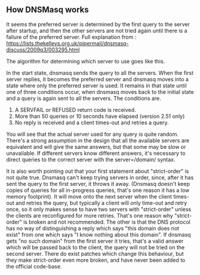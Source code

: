 ## How DNSMasq works

It seems the preferred server is determined by the first query to the server after startup, and then the other servers are not tried again until there is a failure of the preferred server. Full explanation from : https://lists.thekelleys.org.uk/pipermail/dnsmasq-discuss/2009q3/003295.html

The algorithm for determining which server to use goes like this.

In the start state, dnsmasq sends the query to all the servers. When the
first server replies, it becomes the preferred server and dnsmasq moves
into a state where only the preferred server is used. It remains in that
state until one of three conditions occur, when dnsmasq moves back to
the initial state and a query is again sent to all the servers. The
conditions are.

1) A SERVFAIL or REFUSED return code is received.
2) More than 50 queries or 10 seconds have elapsed (version 2.51 only)
3) No reply is received and a client times-out and retries a query.


You will see that the actual server used for any query is quite random.
There's a strong assumption in the design that all the available servers
are equivalent and will give the same answers, but that some may be slow
or unavailable. If different servers know different answers, it's
necessary to direct queries to the correct server with the
server=/domain/<ip> syntax.

It is also worth pointing out that your first statement about
"strict-order" is not quite true. Dnsmasq can't keep trying servers in
order, since, after it has sent the query to the first server, it throws
it away. (Dnsmasq doesn't keep copies of queries for all in-progress
queries, that's one reason it has a low memory footprint). It will move
onto the next server when the client times-out and retries the query,
but typically a client will only time-out and retry once, so it only
makes sense to have two servers with "strict-order" unless the clients
are reconfigured for more retries. That's one reason why "strict-order"
is broken and not recommended. The other is that the DNS protocol has no
way of distinguishing a reply which says "this domain does not exist"
from one which says "I know nothing about this domain". If dnsmasq gets
"no such domain" from the first server it tries, that's a valid answer
which will be passed back to the client, the query will not be tried on
the second server. There do exist patches which change this behaviour,
but they make strict-order even more broken, and have never been added
to the official code-base.